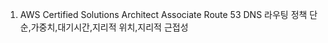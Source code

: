 1. AWS Certified Solutions Architect Associate 
    Route 53 
    DNS
    라우팅 정책
        단순,가중치,대기시간,지리적 위치,지리적 근접성 